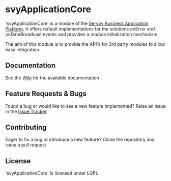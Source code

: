svyApplicationCore
==================

'svyApplicationCore' is a module of the [Servoy Business Application Platform](http://servoy.com). It offers default implementations for the solutions onError and onDataBroadcast events and provides a module initialization mechanism.

The aim of this module is to provide the API's for 3rd party modules to allow easy integration.


Documentation
-------------
See the [Wiki](https://github.com/Servoy/svyApplicationCore/wiki) for the available documentation


Feature Requests & Bugs
-----------------------
Found a bug or would like to see a new feature implemented? Raise an issue in the [Issue Tracker](https://github.com/Servoy/svyApplicationCore/issues)


Contributing
-------------
Eager to fix a bug or introduce a new feature? Clone the repository and issue a pull request


License
-------
'svyApplicationCore' is licensed under LGPL
